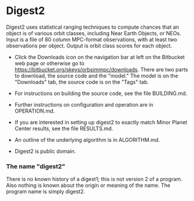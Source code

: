 # Digest2

Digest2 uses statistical ranging techniques to compute chances that an
object is of various orbit classes, including Near Earth Objects, or NEOs.
Input is a file of 80 column MPC-format observations, with at least two
observations per object.  Output is orbit class scores for each object.

* Click the Downloads icon on the navigation bar at left on the Bitbucket
web page or otherwise go to https://bitbucket.org/skeys/orbsimmpc/downloads.
There are two parts to download, the source code and the "model."  The
model is on the "Downloads" tab, the source code is on the "Tags" tab.

* For instructions on building the source code, see the file BUILDING.md.

* Further instructions on configuration and operation are in OPERATION.md.

* If you are interested in setting up digest2 to exactly match Minor Planet
Center results, see the file RESULTS.md.

* An outline of the underlying algorithm is in ALGORITHM.md.

* Digest2 is public domain.

### The name "digest2"

There is no known history of a digest1; this is not version 2 of a program.
Also nothing is known about the origin or meaning of the name.
The program name is simply digest2.
